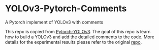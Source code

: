 # YOLOv3-Pytorch-Comments
A Pytorch implement of YOLOv3 with comments

This repo is copied from [Pytorch-YOLOv3](https://github.com/eriklindernoren/PyTorch-YOLOv3). The goal of this repo is learn how to build a YOLOv3 and add the detailed comments to the code. More details for the experimental results please refer to the original [repo](https://github.com/eriklindernoren/PyTorch-YOLOv3).
